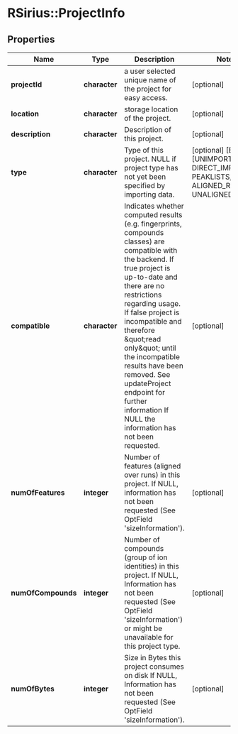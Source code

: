 # RSirius::ProjectInfo


## Properties
Name | Type | Description | Notes
------------ | ------------- | ------------- | -------------
**projectId** | **character** | a user selected unique name of the project for easy access. | [optional] 
**location** | **character** | storage location of the project. | [optional] 
**description** | **character** | Description of this project. | [optional] 
**type** | **character** | Type of this project.  NULL if project type has not yet been specified by importing data. | [optional] [Enum: [UNIMPORTED, DIRECT_IMPORT, PEAKLISTS, ALIGNED_RUNS, UNALIGNED_RUNS]] 
**compatible** | **character** | Indicates whether computed results (e.g. fingerprints, compounds classes) are compatible with the backend.  If true project is up-to-date and there are no restrictions regarding usage.  If false project is incompatible and therefore \&quot;read only\&quot; until the incompatible results have been removed. See updateProject endpoint for further information  If NULL the information has not been requested. | [optional] 
**numOfFeatures** | **integer** | Number of features (aligned over runs) in this project. If NULL, information has not been requested (See OptField &#39;sizeInformation&#39;). | [optional] 
**numOfCompounds** | **integer** | Number of compounds (group of ion identities) in this project. If NULL, Information has not been requested (See OptField &#39;sizeInformation&#39;) or might be unavailable for this project type. | [optional] 
**numOfBytes** | **integer** | Size in Bytes this project consumes on disk If NULL, Information has not been requested (See OptField &#39;sizeInformation&#39;). | [optional] 


